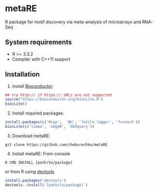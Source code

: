 # metaRE
R package for motif discovery via meta-analysis of microarrays and RNA-Seq

## System requirements

- R >= 3.3.2
- Compiler with C++11 support

## Installation

1. Install [Bioconductor](http://www.bioconductor.org/):
```R 
## try http:// if https:// URLs are not supported
source("https://bioconductor.org/biocLite.R")
biocLite()
```

2. Install required packages:
```R
install.packages(c('Rcpp',  'BH', 'futile.logger', 'foreach'))
biocLite(c('limma', 'edgeR', 'GEOquery'))
```

3. Download metaRE:
```
git clone https://github.com/cheburechko/metaRE
```

4. Install metaRE:
From console
```
R CMD INSTALL [path/to/package]
```

or from R using [devtools](https://cran.r-project.org/web/packages/devtools/index.html)

```R
install.packages('devtools')
devtools::install('[path/to/package]')
```
